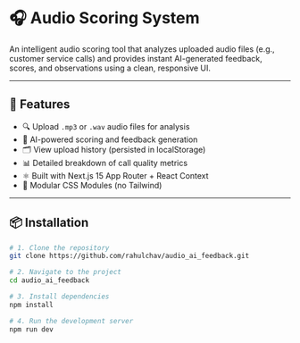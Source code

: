 # 🎧 Audio Scoring System

An intelligent audio scoring tool that analyzes uploaded audio files (e.g., customer service calls) and provides instant AI-generated feedback, scores, and observations using a clean, responsive UI.

---

## 🚀 Features

- 🔍 Upload `.mp3` or `.wav` audio files for analysis
- 🤖 AI-powered scoring and feedback generation
- 🗂 View upload history (persisted in localStorage)
- 📊 Detailed breakdown of call quality metrics
- ⚛️ Built with Next.js 15 App Router + React Context
- 🎨 Modular CSS Modules (no Tailwind)

---

## 📦 Installation

```bash
# 1. Clone the repository
git clone https://github.com/rahulchav/audio_ai_feedback.git

# 2. Navigate to the project
cd audio_ai_feedback

# 3. Install dependencies
npm install

# 4. Run the development server
npm run dev
